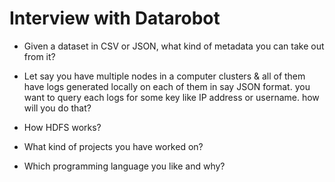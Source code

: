 <h1>Interview with Datarobot</h1>

+ Given a dataset in CSV or JSON, what kind of metadata you can take out from it?

+ Let say you have multiple nodes in a computer clusters & all of them have logs generated locally on each of them in say JSON format. you want to query each logs for some key like IP address or username. how will you do that?

+ How HDFS works?

+ What kind of projects you have worked on?

+ Which programming language you like and why?

